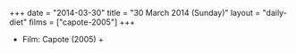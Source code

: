 +++
date = "2014-03-30"
title = "30 March 2014 (Sunday)"
layout = "daily-diet"
films = ["capote-2005"]
+++


* Film: Capote (2005) +